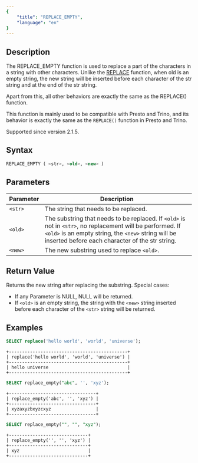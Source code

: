 ```yaml
---
{
    "title": "REPLACE_EMPTY",
    "language": "en"
}
---
```


## Description

The REPLACE_EMPTY function is used to replace a part of the characters in a string with other characters. Unlike the [REPLACE](./replace.md) function, when old is an empty string, the new string will be inserted before each character of the str string and at the end of the str string.

Apart from this, all other behaviors are exactly the same as the REPLACE() function.

This function is mainly used to be compatible with Presto and Trino, and its behavior is exactly the same as the `REPLACE()` function in Presto and Trino.

Supported since version 2.1.5.

## Syntax

```sql
REPLACE_EMPTY ( <str>, <old>, <new> )
```

## Parameters

| Parameter      | Description                                                                                                                                                                                                         |
|---------|---------------------------------------------------------------------------------------------------------------------------------------------------------------------------------------------------------------------|
| `<str>` | The string that needs to be replaced.                                                                                                                                                                               |
| `<old>` | The substring that needs to be replaced. If `<old>` is not in `<str>`, no replacement will be performed. If `<old>` is an empty string, the `<new>` string will be inserted before each character of the str string. |
| `<new>` | The new substring used to replace `<old>`.                                                                                                                                                                           |

## Return Value

Returns the new string after replacing the substring. Special cases:

- If any Parameter is NULL, NULL will be returned.
- If `<old>` is an empty string, the string with the `<new>` string inserted before each character of the `<str>` string will be returned.

## Examples


```sql
SELECT replace('hello world', 'world', 'universe');
```

```text
+---------------------------------------------+
| replace('hello world', 'world', 'universe') |
+---------------------------------------------+
| hello universe                              |
+---------------------------------------------+
```

```sql
SELECT replace_empty("abc", '', 'xyz');
```

```text
+---------------------------------+
| replace_empty('abc', '', 'xyz') |
+---------------------------------+
| xyzaxyzbxyzcxyz                 |
+---------------------------------+
```

```sql
SELECT replace_empty("", "", "xyz");
```

```text
+------------------------------+
| replace_empty('', '', 'xyz') |
+------------------------------+
| xyz                          |
+------------------------------+
```

